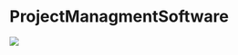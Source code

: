 <H1>ProjectManagmentSoftware</H1>
<a target="_blank" href="https://ci.appveyor.com/project/kurulyk22770/projectmanagmentsoftware">
<img src="https://ci.appveyor.com/api/projects/status/5dm2hbelj1x2mbjk"></img>
</a>
